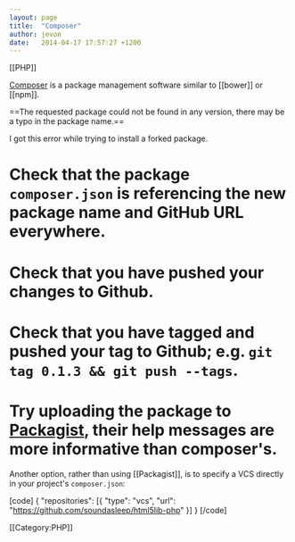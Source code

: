 ```yaml
---
layout: page
title:  "Composer"
author: jevon
date:   2014-04-17 17:57:27 +1200
---
```


[[PHP]]

<a href="https://getcomposer.org/">Composer</a> is a package management software similar to [[bower]] or [[npm]].

==The requested package could not be found in any version, there may be a typo in the package name.==

I got this error while trying to install a forked package.

# Check that the package `composer.json` is referencing the new package name and GitHub URL everywhere.
# Check that you have pushed your changes to Github.
# Check that you have tagged and pushed your tag to Github; e.g. `git tag 0.1.3 && git push --tags`.
# Try uploading the package to <a href="https://packagist.org/">Packagist</a>, their help messages are more informative than composer's.

Another option, rather than using [[Packagist]], is to specify a VCS directly in your project's `composer.json`:

[code]
{
  "repositories": [{
    "type": "vcs",
    "url": "https://github.com/soundasleep/html5lib-php"
  }]
}
[/code]

[[Category:PHP]]